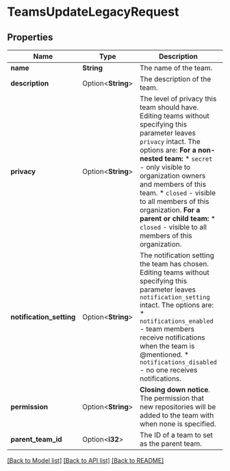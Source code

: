 # TeamsUpdateLegacyRequest

## Properties

Name | Type | Description | Notes
------------ | ------------- | ------------- | -------------
**name** | **String** | The name of the team. | 
**description** | Option<**String**> | The description of the team. | [optional]
**privacy** | Option<**String**> | The level of privacy this team should have. Editing teams without specifying this parameter leaves `privacy` intact. The options are:   **For a non-nested team:**    * `secret` - only visible to organization owners and members of this team.    * `closed` - visible to all members of this organization.   **For a parent or child team:**    * `closed` - visible to all members of this organization. | [optional]
**notification_setting** | Option<**String**> | The notification setting the team has chosen. Editing teams without specifying this parameter leaves `notification_setting` intact. The options are:   * `notifications_enabled` - team members receive notifications when the team is @mentioned.    * `notifications_disabled` - no one receives notifications. | [optional]
**permission** | Option<**String**> | **Closing down notice**. The permission that new repositories will be added to the team with when none is specified. | [optional][default to Pull]
**parent_team_id** | Option<**i32**> | The ID of a team to set as the parent team. | [optional]

[[Back to Model list]](../README.md#documentation-for-models) [[Back to API list]](../README.md#documentation-for-api-endpoints) [[Back to README]](../README.md)


